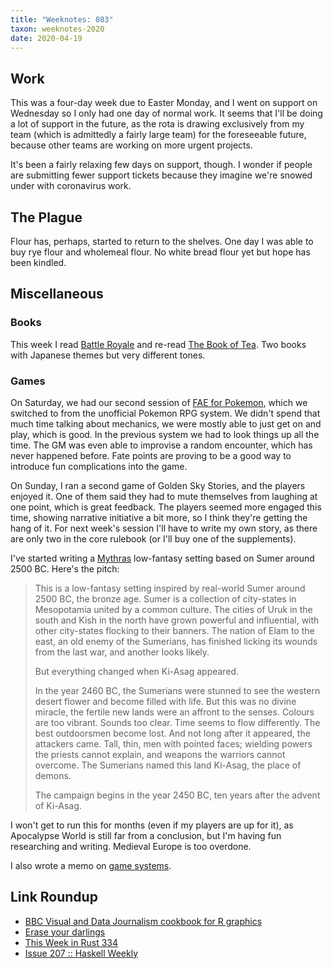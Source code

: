 ```yaml
---
title: "Weeknotes: 083"
taxon: weeknotes-2020
date: 2020-04-19
---
```


## Work

This was a four-day week due to Easter Monday, and I went on support
on Wednesday so I only had one day of normal work.  It seems that I'll
be doing a lot of support in the future, as the rota is drawing
exclusively from my team (which is admittedly a fairly large team) for
the foreseeable future, because other teams are working on more urgent
projects.

It's been a fairly relaxing few days on support, though.  I wonder if
people are submitting fewer support tickets because they imagine we're
snowed under with coronavirus work.


## The Plague

Flour has, perhaps, started to return to the shelves.  One day I was
able to buy rye flour and wholemeal flour.  No white bread flour yet
but hope has been kindled.


## Miscellaneous

### Books

This week I read [Battle Royale][] and re-read [The Book of Tea][].
Two books with Japanese themes but very different tones.

[Battle Royale]: https://en.wikipedia.org/wiki/Battle_Royale_(novel)
[The Book of Tea]: https://en.wikipedia.org/wiki/The_Book_of_Tea

### Games

On Saturday, we had our second session of [FAE for Pokemon][], which
we switched to from the unofficial Pokemon RPG system.  We didn't
spend that much time talking about mechanics, we were mostly able to
just get on and play, which is good.  In the previous system we had to
look things up all the time.  The GM was even able to improvise a
random encounter, which has never happened before.  Fate points are
proving to be a good way to introduce fun complications into the game.

On Sunday, I ran a second game of Golden Sky Stories, and the players
enjoyed it.  One of them said they had to mute themselves from
laughing at one point, which is great feedback.  The players seemed
more engaged this time, showing narrative initiative a bit more, so I
think they're getting the hang of it.  For next week's session I'll
have to write my own story, as there are only two in the core rulebook
(or I'll buy one of the supplements).

I've started writing a [Mythras][] low-fantasy setting based on Sumer
around 2500 BC.  Here's the pitch:

> This is a low-fantasy setting inspired by real-world Sumer around
> 2500 BC, the bronze age.  Sumer is a collection of city-states in
> Mesopotamia united by a common culture.  The cities of Uruk in the
> south and Kish in the north have grown powerful and influential,
> with other city-states flocking to their banners.  The nation of
> Elam to the east, an old enemy of the Sumerians, has finished
> licking its wounds from the last war, and another looks likely.
>
> But everything changed when Ki-Asag appeared.
>
> In the year 2460 BC, the Sumerians were stunned to see the western
> desert flower and become filled with life.  But this was no divine
> miracle, the fertile new lands were an affront to the senses.
> Colours are too vibrant.  Sounds too clear.  Time seems to flow
> differently.  The best outdoorsmen become lost.  And not long after
> it appeared, the attackers came.  Tall, thin, men with pointed
> faces; wielding powers the priests cannot explain, and weapons the
> warriors cannot overcome.  The Sumerians named this land Ki-Asag,
> the place of demons.
>
> The campaign begins in the year 2450 BC, ten years after the advent
> of Ki-Asag.

I won't get to run this for months (even if my players are up for it),
as Apocalypse World is still far from a conclusion, but I'm having fun
researching and writing.  Medieval Europe is too overdone.

I also wrote a memo on [game systems][].

[FAE for Pokemon]: https://www.reddit.com/r/FATErpg/comments/8vfc2u/fate_accelerated_pokemon_version_3/
[Mythras]: http://thedesignmechanism.com/
[game systems]: game-systems.html

## Link Roundup

- [BBC Visual and Data Journalism cookbook for R graphics](https://bbc.github.io/rcookbook/)
- [Erase your darlings ](https://grahamc.com/blog/erase-your-darlings)
- [This Week in Rust 334](https://this-week-in-rust.org/blog/2020/04/14/this-week-in-rust-334/)
- [Issue 207 :: Haskell Weekly](https://haskellweekly.news/issue/207.html)

